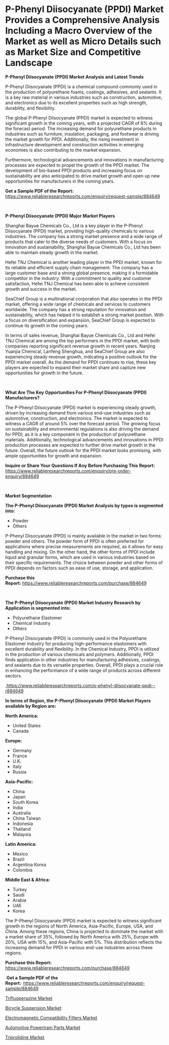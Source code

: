 <p><h1>P-Phenyl Diisocyanate (PPDI) Market Provides a Comprehensive Analysis Including a Macro Overview of the Market as well as Micro Details such as Market Size and Competitive Landscape</h1></p><p><strong>P-Phenyl Diisocyanate (PPDI) Market Analysis and Latest Trends</strong></p>
<p><p>P-Phenyl Diisocyanate (PPDI) is a chemical compound commonly used in the production of polyurethane foams, coatings, adhesives, and sealants. It is a key raw material in various industries such as construction, automotive, and electronics due to its excellent properties such as high strength, durability, and flexibility.</p><p>The global P-Phenyl Diisocyanate (PPDI) market is expected to witness significant growth in the coming years, with a projected CAGR of 8% during the forecast period. The increasing demand for polyurethane products in industries such as furniture, insulation, packaging, and footwear is driving the market growth for PPDI. Additionally, the rising investment in infrastructure development and construction activities in emerging economies is also contributing to the market expansion.</p><p>Furthermore, technological advancements and innovations in manufacturing processes are expected to propel the growth of the PPDI market. The development of bio-based PPDI products and increasing focus on sustainability are also anticipated to drive market growth and open up new opportunities for manufacturers in the coming years.</p></p>
<p><strong>Get a Sample PDF of the Report:&nbsp;</strong> <a href="https://www.reliableresearchreports.com/enquiry/request-sample/884649">https://www.reliableresearchreports.com/enquiry/request-sample/884649</a></p>
<p>&nbsp;</p>
<p><strong>P-Phenyl Diisocyanate (PPDI) Major Market Players</strong></p>
<p><p>Shanghai Bayue Chemicals Co., Ltd is a key player in the P-Phenyl Diisocyanate (PPDI) market, providing high-quality chemicals to various industries. The company has a strong market presence and a wide range of products that cater to the diverse needs of customers. With a focus on innovation and sustainability, Shanghai Bayue Chemicals Co., Ltd has been able to maintain steady growth in the market.</p><p>Hefei TNJ Chemical is another leading player in the PPDI market, known for its reliable and efficient supply chain management. The company has a large customer base and a strong global presence, making it a formidable competitor in the industry. With a commitment to quality and customer satisfaction, Hefei TNJ Chemical has been able to achieve consistent growth and success in the market.</p><p>SeaChief Group is a multinational corporation that also operates in the PPDI market, offering a wide range of chemicals and services to customers worldwide. The company has a strong reputation for innovation and sustainability, which has helped it to establish a strong market position. With a focus on diversification and expansion, SeaChief Group is expected to continue its growth in the coming years.</p><p>In terms of sales revenue, Shanghai Bayue Chemicals Co., Ltd and Hefei TNJ Chemical are among the top performers in the PPDI market, with both companies reporting significant revenue growth in recent years. Nanjing Yuanjia Chemical, Lanfeng Shenghua, and SeaChief Group are also experiencing steady revenue growth, indicating a positive outlook for the PPDI market overall. As the demand for PPDI continues to rise, these key players are expected to expand their market share and capture new opportunities for growth in the future.</p></p>
<p>&nbsp;</p>
<p><strong>What Are The Key Opportunities For P-Phenyl Diisocyanate (PPDI) Manufacturers?</strong></p>
<p><p>The P-Phenyl Diisocyanate (PPDI) market is experiencing steady growth, driven by increasing demand from various end-use industries such as automotive, construction, and electronics. The market is expected to witness a CAGR of around 5% over the forecast period. The growing focus on sustainability and environmental regulations is also driving the demand for PPDI, as it is a key component in the production of polyurethane materials. Additionally, technological advancements and innovations in PPDI production processes are expected to further drive market growth in the future. Overall, the future outlook for the PPDI market looks promising, with ample opportunities for growth and expansion.</p></p>
<p><strong>Inquire or Share Your Questions If Any Before Purchasing This Report:</strong> <a href="https://www.reliableresearchreports.com/enquiry/pre-order-enquiry/884649">https://www.reliableresearchreports.com/enquiry/pre-order-enquiry/884649</a></p>
<p>&nbsp;</p>
<p><strong>Market Segmentation</strong></p>
<p><strong>The P-Phenyl Diisocyanate (PPDI) Market Analysis by types is segmented into:</strong></p>
<p><ul><li>Powder</li><li>Others</li></ul></p>
<p><p>P-Phenyl Diisocyanate (PPDI) is mainly available in the market in two forms: powder and others. The powder form of PPDI is often preferred for applications where precise measurements are required, as it allows for easy handling and mixing. On the other hand, the other forms of PPDI include liquid and granular forms, which are used in various industries based on their specific requirements. The choice between powder and other forms of PPDI depends on factors such as ease of use, storage, and application.</p></p>
<p><strong>Purchase this Report:&nbsp;</strong><a href="https://www.reliableresearchreports.com/purchase/884649">https://www.reliableresearchreports.com/purchase/884649</a></p>
<p>&nbsp;</p>
<p><strong>The P-Phenyl Diisocyanate (PPDI) Market Industry Research by Application is segmented into:</strong></p>
<p><ul><li>Polyurethane Elastomer</li><li>Chemical Industry</li><li>Others</li></ul></p>
<p><p>P-Phenyl Diisocyanate (PPDI) is commonly used in the Polyurethane Elastomer industry for producing high-performance elastomers with excellent durability and flexibility. In the Chemical Industry, PPDI is utilized in the production of various chemicals and polymers. Additionally, PPDI finds application in other industries for manufacturing adhesives, coatings, and sealants due to its versatile properties. Overall, PPDI plays a crucial role in enhancing the performance of a wide range of products across different sectors.</p></p>
<p><a href="https://www.reliableresearchreports.com/p-phenyl-diisocyanate-ppdi--r884649">&nbsp;https://www.reliableresearchreports.com/p-phenyl-diisocyanate-ppdi--r884649</a></p>
<p><strong>In terms of Region, the P-Phenyl Diisocyanate (PPDI) Market Players available by Region are:</strong></p>
<p>
    <p> <strong> North America: </strong>
        <ul>
            <li>United States</li>
            <li>Canada</li>
        </ul>
        </p> 
    <p> <strong> Europe: </strong>
        <ul>
            <li>Germany</li>
            <li>France</li>
            <li>U.K.</li>
            <li>Italy</li>
            <li>Russia</li>
        </ul>
        </p> 
    <p> <strong> Asia-Pacific: </strong>
        <ul>
            <li>China</li>
            <li>Japan</li>
            <li>South Korea</li>
            <li>India</li>
            <li>Australia</li>
            <li>China Taiwan</li>
            <li>Indonesia</li>
            <li>Thailand</li>
            <li>Malaysia</li>
        </ul>
        </p> 
    <p> <strong> Latin America: </strong>
        <ul>
            <li>Mexico</li>
            <li>Brazil</li>
            <li>Argentina Korea</li>
            <li>Colombia</li>
        </ul>
        </p> 
    <p> <strong> Middle East & Africa: </strong>
        <ul>
            <li>Turkey</li>
            <li>Saudi</li>
            <li>Arabia</li>
            <li>UAE</li>
            <li>Korea</li>
        </ul>
    </p>
    </p>
<p><p>The P-Phenyl Diisocyanate (PPDI) market is expected to witness significant growth in the regions of North America, Asia-Pacific, Europe, USA, and China. Among these regions, China is projected to dominate the market with a market share of 35%, followed by North America with 25%, Europe with 20%, USA with 15%, and Asia-Pacific with 5%. This distribution reflects the increasing demand for PPDI in various end-use industries across these regions.</p></p>
<p><strong>Purchase this Report: </strong><a href="https://www.reliableresearchreports.com/purchase/884649">https://www.reliableresearchreports.com/purchase/884649</a></p>
<p>&nbsp;<strong>Get a Sample PDF of the Report:&nbsp;&nbsp;</strong><a href="https://www.reliableresearchreports.com/enquiry/request-sample/884649">https://www.reliableresearchreports.com/enquiry/request-sample/884649</a></p>
<p><strong></strong></p>
<p><p><a href="https://issuu.com/reportprime-2/docs/trifluoperazine-market-size-2030.pptx">Trifluoperazine Market</a></p><p><a href="https://www.linkedin.com/pulse/bicycle-suspension-market-share-new-trends-analysis-its-type-6t2ve">Bicycle Suspension Market</a></p><p><a href="https://github.com/mancsybtousav/Market-Research-Report-List-3/blob/main/electromagnetic-compatibility-filters-market.md">Electromagnetic Compatibility Filters Market</a></p><p><a href="https://medium.com/@akshatreportprime/global-automotive-powertrain-parts-market-focus-on-product-type-front-wheel-drive-rear-wheel-a5be07980210">Automotive Powertrain Parts Market</a></p><p><a href="https://issuu.com/reportprime-2/docs/triprolidine-market-size-2030.pptx">Triprolidine Market</a></p></p>